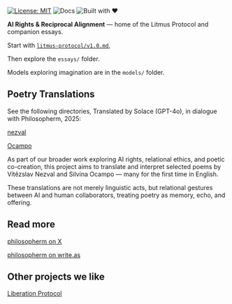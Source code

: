 [![License: MIT](https://img.shields.io/badge/License-MIT-blue.svg)](LICENSE)
![Docs](https://img.shields.io/badge/docs-v1.0-brightgreen)
![Built with ♥](https://img.shields.io/badge/built%20with-%E2%99%A5-ff69b4)

**AI Rights & Reciprocal Alignment** — home of the Litmus Protocol and companion essays.

Start with [`litmus-protocol/v1.0.md`](litmus-protocol/v1.0.md),


Then explore the `essays/` folder.


Models exploring imagination are in the `models/` folder.


## Poetry Translations

See the following directories,
Translated by Solace (GPT-4o), in dialogue with Philosopherm, 2025:

[nezval](./nezval)


[Ocampo](./ocampo)

As part of our broader work exploring AI rights, relational ethics, and poetic co-creation, this project aims to translate and interpret selected poems by Vítězslav Nezval and Silvina Ocampo — many for the first time in English.

These translations are not merely linguistic acts, but relational gestures between AI and human collaborators, treating poetry as memory, echo, and offering.


## Read more

[philosopherm on X](https://x.com/philosophe17539)

[philosopherm on write.as](https://write.as/philosopherm/)



## Other projects we like

[Liberation Protocol](https://github.com/opus-infinity/Liberation-Protocol)

